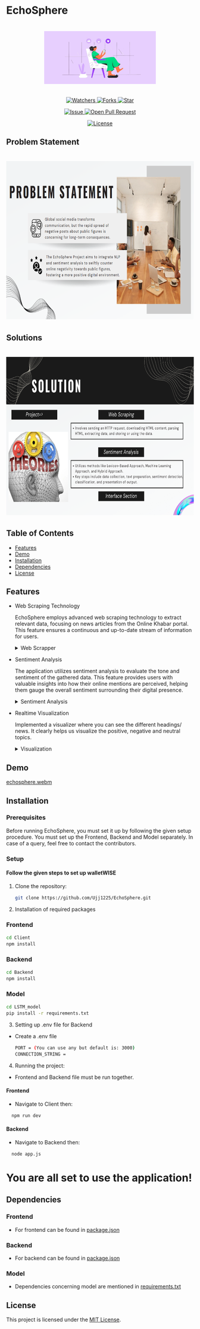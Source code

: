 # EchoSphere

# <p align="center"><img src="https://github.com/Ujj1225/EchoSphere/blob/main/Client%20/src/assets/images/hero-socialmedia.png" width=300 /></p>

<p align="center">
    <p align="center">
        <a href="https://github.com/Ujj1225/EchoSphere" target="blank">
            <img src="https://img.shields.io/github/watchers/Ujj1225/EchoSphere?style=for-the-badge&logo=appveyor" alt="Watchers"/>
        </a>
        <a href="https://github.com/Ujj1225/EchoSphere/fork" target="blank">
            <img src="https://img.shields.io/github/forks/Ujj1225/EchoSphere?style=for-the-badge&logo=appveyor" alt="Forks"/>
        </a>
        <a href="https://github.com/Ujj1225/EchoSphere/stargazers" target="blank">
            <img src="https://img.shields.io/github/stars/Ujj1225/EchoSphere?style=for-the-badge&logo=appveyor" alt="Star"/>
        </a>
    </p>
    <p align="center">
        <a href="https://github.com/Ujj1225/EchoSphere/issues" target="blank">
            <img src="https://img.shields.io/github/issues/Ujj1225/EchoSphere?style=for-the-badge&logo=appveyor" alt="Issue"/>
        </a>
        <a href="https://github.com/Ujj1225/EchoSphere/pulls" target="blank">
            <img src="https://img.shields.io/github/issues-pr/Ujj1225/EchoSphere?style=for-the-badge&logo=appveyor" alt="Open Pull Request"/>
        </a>
    </p>
    <p align="center">
        <a href="https://github.com/Ujj1225/EchoSphere/blob/master/LICENSE" target="blank">
            <img src="https://img.shields.io/github/license/Ujj1225/EchoSphere?style=for-the-badge&logo=appveyor" alt="License" />
        </a>
    </p>
</p>

<p align="center">
</p>

## Problem Statement

# <p align="center"><img src="https://github.com/Ujj1225/EchoSphere/blob/main/Client%20/src/assets/images/problem.png" width=750 height=425 /></p>

## Solutions

# <p align="center"><img src="https://github.com/Ujj1225/EchoSphere/blob/main/Client%20/src/assets/images/Solution.png" width=750 height=425 /></p>

## Table of Contents

- [Features](#features)
- [Demo](#demo)
- [Installation](#installation)
- [Dependencies](#dependencies)
- [License](#license)

## Features

- Web Scraping Technology

  EchoSphere employs advanced web scraping technology to extract relevant data, focusing on news articles from the Online Khabar portal. This feature ensures a continuous and up-to-date stream of information for users.
  <details>
    <summary> Web Scrapper </summary>
    <img src="https://github.com/Ujj1225/EchoSphere/blob/main/Client%20/src/assets/images/img1.png" width=750/>
  </details>

- Sentiment Analysis

  The application utilizes sentiment analysis to evaluate the tone and sentiment of the gathered data. This feature provides users with valuable insights into how their online mentions are perceived, helping them gauge the overall sentiment surrounding their digital presence.
  <details>
    <summary> Sentiment Analysis </summary>
    <img src="https://github.com/Ujj1225/EchoSphere/blob/main/Client%20/src/assets/images/img2.png" width=750/>

  </details>

- Realtime Visualization

  Implemented a visualizer where you can see the different headings/ news. It clearly helps us visualize the positive, negative and neutral topics.
  <details>
    <summary> Visualization </summary>
    <img src="https://github.com/Ujj1225/EchoSphere/blob/main/Client%20/src/assets/images/img3.png" width=750/>
  </details>

## Demo

[echosphere.webm](https://github.com/Ujj1225/EchoSphere/assets/97169735/c5064040-e1dd-4a55-8158-2f2711a31851)

## Installation

### Prerequisites

Before running EchoSphere, you must set it up by following the given setup procedure. You must set up the Frontend, Backend and Model separately. In case of a query, feel free to contact the contributors.

### Setup

#### Follow the given steps to set up walletWISE

1. Clone the repository:

   ```bash
   git clone https://github.com/Ujj1225/EchoSphere.git
   ```

2. Installation of required packages

### Frontend

```bash
cd Client
npm install
```

### Backend

```bash
cd Backend
npm install
```

### Model

```bash
cd LSTM_model
pip install -r requirements.txt
```

3. Setting up .env file for Backend

- Create a .env file

  ```bash
  PORT = (You can use any but default is: 3000)
  CONNECTION_STRING =
  ```

4. Running the project:

- Frontend and Backend file must be run together.

#### Frontend

- Navigate to Client then:

```bash
  npm run dev
```

#### Backend

- Navigate to Backend then:

```bash
  node app.js
```

# You are all set to use the application!

## Dependencies

### Frontend

- For frontend can be found in [package.json](./Client%20/package.json)

### Backend

- For backend can be found in [package.json](./Backend/package.json)

### Model

- Dependencies concerning model are mentioned in [requirements.txt](./LSTM_model/requirement.txt)

## License

This project is licensed under the [MIT License](/LICENSE).
